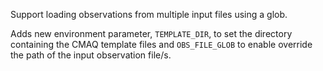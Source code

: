 Support loading observations from multiple input files using a glob.

Adds new environment parameter, `TEMPLATE_DIR`, to set the directory containing the CMAQ template files
and `OBS_FILE_GLOB` to enable override the path of the input observation file/s.
